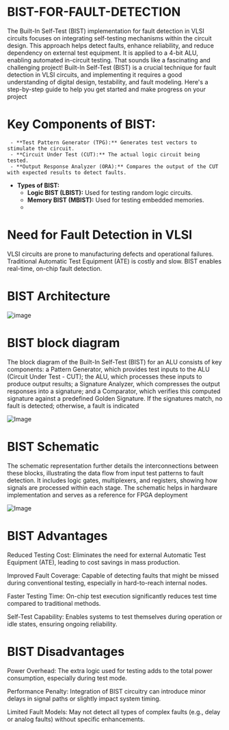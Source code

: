 # BIST-FOR-FAULT-DETECTION
The Built-In Self-Test (BIST) implementation for fault detection in VLSI circuits focuses on integrating self-testing mechanisms within the circuit design. This approach helps detect faults, enhance reliability, and reduce dependency on external test equipment. It is applied to a 4-bit ALU, enabling automated in-circuit testing.
That sounds like a fascinating and challenging project! Built-In Self-Test (BIST) is a crucial technique for fault detection in VLSI circuits, and implementing it requires a good understanding of digital design, testability, and fault modeling. Here's a step-by-step guide to help you get started and make progress on your project

 # Key Components of BIST:
     - **Test Pattern Generator (TPG):** Generates test vectors to stimulate the circuit.
     - **Circuit Under Test (CUT):** The actual logic circuit being tested.
     - **Output Response Analyzer (ORA):** Compares the output of the CUT with expected results to detect faults.
     
   - **Types of BIST:**
     - **Logic BIST (LBIST):** Used for testing random logic circuits.
     - **Memory BIST (MBIST):** Used for testing embedded memories.
     - 
# Need for Fault Detection in VLSI
 VLSI circuits are prone to manufacturing defects and operational failures.
Traditional Automatic Test Equipment (ATE) is costly and slow.
BIST enables real-time, on-chip fault detection. 

# BIST Architecture
![image](https://github.com/user-attachments/assets/b8f9d4f9-23bc-455a-9997-b3fbfdfec803)

# BIST block diagram

The block diagram of the Built-In Self-Test (BIST) for an ALU consists of key components: a Pattern Generator, which provides test inputs to the ALU (Circuit Under Test - CUT); the ALU, which processes these inputs to produce output results; a Signature Analyzer, which compresses the output responses into a signature; and a Comparator, which verifies this computed signature against a predefined Golden Signature. If the signatures match, no fault is detected; otherwise, a fault is indicated

![Image](https://github.com/user-attachments/assets/33e20d10-e00b-47a7-9aa8-11e728bd7913)

# BIST Schematic
The schematic representation further details the interconnections between these blocks, illustrating the data flow from input test patterns to fault detection. It includes logic gates, multiplexers, and registers, showing how signals are processed within each stage. The schematic helps in hardware implementation and serves as a reference for FPGA deployment

![Image](https://github.com/user-attachments/assets/4ebee9c8-670b-4153-9b75-d34b02d53f9b)

# BIST Advantages
Reduced Testing Cost:
Eliminates the need for external Automatic Test Equipment (ATE), leading to cost savings in mass production.

Improved Fault Coverage:
Capable of detecting faults that might be missed during conventional testing, especially in hard-to-reach internal nodes.

Faster Testing Time:
On-chip test execution significantly reduces test time compared to traditional methods.

Self-Test Capability:
Enables systems to test themselves during operation or idle states, ensuring ongoing reliability.

# BIST Disadvantages
Power Overhead:
The extra logic used for testing adds to the total power consumption, especially during test mode.

Performance Penalty:
Integration of BIST circuitry can introduce minor delays in signal paths or slightly impact system timing.

Limited Fault Models:
May not detect all types of complex faults (e.g., delay or analog faults) without specific enhancements.




   
    
